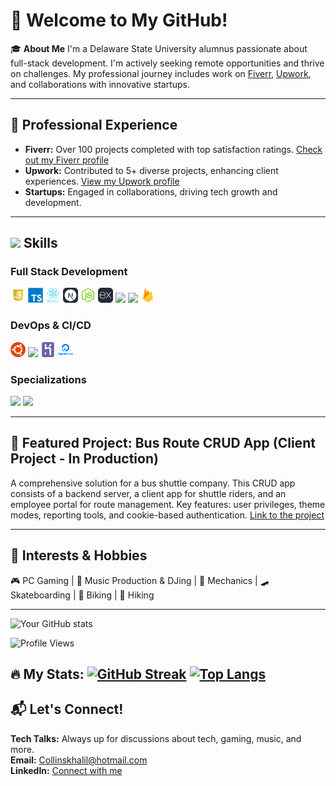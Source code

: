 # 👋 Welcome to My GitHub!

🎓 **About Me**
I'm a Delaware State University alumnus passionate about full-stack development. I'm actively seeking remote opportunities and thrive on challenges. My professional journey includes work on [Fiverr](https://www.fiverr.com/your_fiverr_profile), [Upwork](https://www.upwork.com/freelancers/your_upwork_profile), and collaborations with innovative startups.

---

## 💼 Professional Experience
- **Fiverr:** Over 100 projects completed with top satisfaction ratings. [Check out my Fiverr profile](https://www.fiverr.com/your_fiverr_profile)
- **Upwork:** Contributed to 5+ diverse projects, enhancing client experiences. [View my Upwork profile](https://www.upwork.com/freelancers/your_upwork_profile)
- **Startups:** Engaged in collaborations, driving tech growth and development.

---

## <img src="https://media2.giphy.com/media/QssGEmpkyEOhBCb7e1/giphy.gif?cid=ecf05e47a0n3gi1bfqntqmob8g9aid1oyj2wr3ds3mg700bl&rid=giphy.gif" width ="25"><b> Skills</b>

### Full Stack Development
<img src="javascript.png" width="24"> <img src="typescript-original.svg" width="24"> <img src="react.svg" width="24"> <img src="NextJS.svg" width="24"> <img src="nodejs.svg" width="24"> <img src="express.svg" width="24"> <img src="URL_FOR_GRAPHQL_IMAGE" width="24"> <img src="URL_FOR_SEQUELIZE_IMAGE" width="24"> <img src="firebase.png" width="24">

### DevOps & CI/CD
<img src="ubuntu.png" width="24"> <img src="URL_FOR_GITHUB_ACTIONS_IMAGE" width="24"> <img src="heroku.svg" width="24"> <img src="digitalocean.svg" width="24">

### Specializations
<img src="URL_FOR_SOCKET_IO_IMAGE" width="24"> <img src="URL_FOR_REST_API_IMAGE" width="24">

---

## 🌟 Featured Project: Bus Route CRUD App (Client Project - In Production)
A comprehensive solution for a bus shuttle company. This CRUD app consists of a backend server, a client app for shuttle riders, and an employee portal for route management. Key features: user privileges, theme modes, reporting tools, and cookie-based authentication.
[Link to the project](#)

---

## 🎉 Interests & Hobbies
🎮 PC Gaming | 🎵 Music Production & DJing | 🚗 Mechanics | 🛹 Skateboarding | 🚴 Biking | 🥾 Hiking

---

![Your GitHub stats](https://github-readme-stats.vercel.app/api?username=khalil0525&show_icons=true&theme=dark)

![Profile Views](https://komarev.com/ghpvc/?username=khalil0525&color=green)

## :fire: My Stats: [![GitHub Streak](http://github-readme-streak-stats.herokuapp.com?user=khalil0525&theme=dark&background=000000)](https://git.io/streak-stats) [![Top Langs](https://github-readme-stats.vercel.app/api/top-langs/?username=khalil0525&layout=compact&theme=vision-friendly-dark)](https://github.com/anuraghazra/github-readme-stats)

## 📬 Let's Connect!
**Tech Talks:** Always up for discussions about tech, gaming, music, and more.  
**Email:** [Collinskhalil@hotmail.com](mailto:Collinskhalil@hotmail.com)  
**LinkedIn:** [Connect with me](https://www.linkedin.com/in/khalil-collins/)
